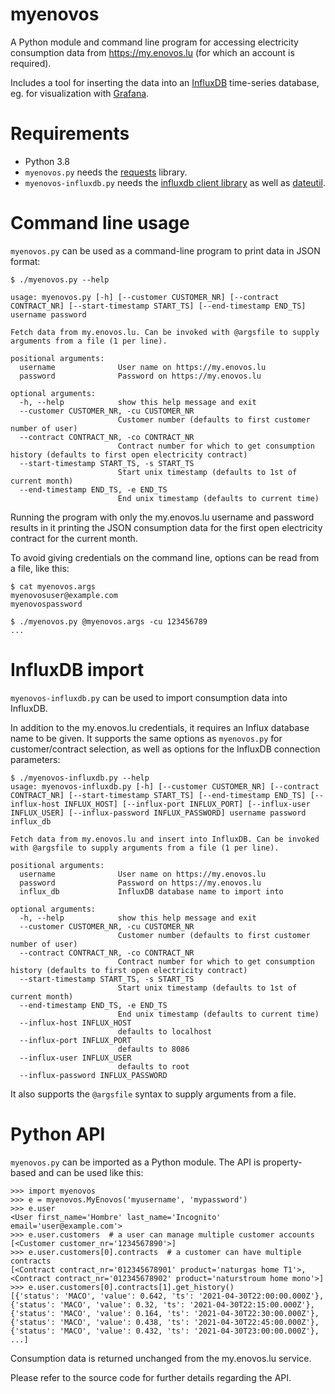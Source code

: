 # myenovos
A Python module and command line program for accessing electricity consumption data from https://my.enovos.lu (for which an account is required).

Includes a tool for inserting the data into an [InfluxDB](https://www.influxdata.com/) time-series database, eg. for visualization with [Grafana](https://grafana.com/).

# Requirements
- Python 3.8
- ```myenovos.py``` needs the [requests](https://docs.python-requests.org/en/master/) library.
- ```myenovos-influxdb.py``` needs the [influxdb client library](https://pypi.org/project/influxdb/) as well as [dateutil](https://pypi.org/project/python-dateutil/).

# Command line usage
```myenovos.py``` can be used as a command-line program to print data in JSON format:

```console
$ ./myenovos.py --help

usage: myenovos.py [-h] [--customer CUSTOMER_NR] [--contract CONTRACT_NR] [--start-timestamp START_TS] [--end-timestamp END_TS] username password

Fetch data from my.enovos.lu. Can be invoked with @argsfile to supply arguments from a file (1 per line).

positional arguments:
  username              User name on https://my.enovos.lu
  password              Password on https://my.enovos.lu

optional arguments:
  -h, --help            show this help message and exit
  --customer CUSTOMER_NR, -cu CUSTOMER_NR
                        Customer number (defaults to first customer number of user)
  --contract CONTRACT_NR, -co CONTRACT_NR
                        Contract number for which to get consumption history (defaults to first open electricity contract)
  --start-timestamp START_TS, -s START_TS
                        Start unix timestamp (defaults to 1st of current month)
  --end-timestamp END_TS, -e END_TS
                        End unix timestamp (defaults to current time)
```

Running the program with only the my.enovos.lu username and password results
in it printing the JSON consumption data for the first open electricity contract
for the current month.

To avoid giving credentials on the command line, options can be read from
a file, like this:

```console
$ cat myenovos.args
myenovosuser@example.com
myenovospassword

$ ./myenovos.py @myenovos.args -cu 123456789
...
```

# InfluxDB import
```myenovos-influxdb.py``` can be used to import consumption data into InfluxDB.

In addition to the my.enovos.lu credentials, it requires an Influx database name
to be given. It supports the same options as ```myenovos.py``` for customer/contract
selection, as well as options for the InfluxDB connection parameters:

```console
$ ./myenovos-influxdb.py --help
usage: myenovos-influxdb.py [-h] [--customer CUSTOMER_NR] [--contract CONTRACT_NR] [--start-timestamp START_TS] [--end-timestamp END_TS] [--influx-host INFLUX_HOST] [--influx-port INFLUX_PORT] [--influx-user INFLUX_USER] [--influx-password INFLUX_PASSWORD] username password influx_db

Fetch data from my.enovos.lu and insert into InfluxDB. Can be invoked with @argsfile to supply arguments from a file (1 per line).

positional arguments:
  username              User name on https://my.enovos.lu
  password              Password on https://my.enovos.lu
  influx_db             InfluxDB database name to import into

optional arguments:
  -h, --help            show this help message and exit
  --customer CUSTOMER_NR, -cu CUSTOMER_NR
                        Customer number (defaults to first customer number of user)
  --contract CONTRACT_NR, -co CONTRACT_NR
                        Contract number for which to get consumption history (defaults to first open electricity contract)
  --start-timestamp START_TS, -s START_TS
                        Start unix timestamp (defaults to 1st of current month)
  --end-timestamp END_TS, -e END_TS
                        End unix timestamp (defaults to current time)
  --influx-host INFLUX_HOST
                        defaults to localhost
  --influx-port INFLUX_PORT
                        defaults to 8086
  --influx-user INFLUX_USER
                        defaults to root
  --influx-password INFLUX_PASSWORD
```

It also supports the ```@argsfile``` syntax to supply arguments from a file.

# Python API
```myenovos.py``` can be imported as a Python module. The API is property-based
and can be used like this:

```pycon
>>> import myenovos
>>> e = myenovos.MyEnovos('myusername', 'mypassword')
>>> e.user
<User first_name='Hombre' last_name='Incognito' email='user@example.com'>
>>> e.user.customers  # a user can manage multiple customer accounts
[<Customer customer_nr='1234567890'>]
>>> e.user.customers[0].contracts  # a customer can have multiple contracts
[<Contract contract_nr='012345678901' product='naturgas home T1'>, <Contract contract_nr='012345678902' product='naturstroum home mono'>]
>>> e.user.customers[0].contracts[1].get_history()
[{'status': 'MACO', 'value': 0.642, 'ts': '2021-04-30T22:00:00.000Z'}, {'status': 'MACO', 'value': 0.32, 'ts': '2021-04-30T22:15:00.000Z'}, {'status': 'MACO', 'value': 0.164, 'ts': '2021-04-30T22:30:00.000Z'}, {'status': 'MACO', 'value': 0.438, 'ts': '2021-04-30T22:45:00.000Z'}, {'status': 'MACO', 'value': 0.432, 'ts': '2021-04-30T23:00:00.000Z'}, ...]
```
Consumption data is returned unchanged from the my.enovos.lu service.

Please refer to the source code for further details regarding the API.
